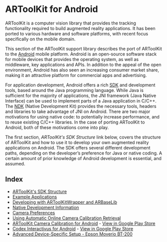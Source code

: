 # ARToolKit for Android
ARToolKit is a computer vision library that provides the tracking functionality required to build augmented reality applications. It has been ported to various hardware and software platforms, with recent focus specifically on the mobile domain.

This section of the ARToolKit support library describes the port of ARToolKit to the [Android][android] mobile platform. Android is an open-source software stack for mobile devices that provides the operating system, as well as middleware, key applications and APIs. In addition to the appeal of the open environment, Android has also seen an increasing consumer market share, making it an attractive platform for commercial apps and advertising.

For application development, Android offers a rich [SDK][sdk] and development tools, based around the Java programming language. While Java is sufficient for the majority of applications, the JNI framework (Java Native Interface) can be used to implement parts of a Java application in C/C++. The [NDK][ndk] (Native Development Kit) provides the necessary tools, headers and libraries to take advantage of JNI on Android. There are two major motivations for using native code: to potentially increase performance, and to reuse existing C/C++ libraries. In the case of porting ARToolKit to Android, both of these motivations come into play.

The first section, *ARToolKit's SDK Structure* link below, covers the structure of ARToolKit and how to use it to develop your own augmented reality applications on Android. The SDK offers several different development paths, depending on the developer’s preference for Java or native coding. A certain amount of prior knowledge of Android development is essential, and assumed.

## Index

- [ARToolKit's SDK Structure][android_sdk]
- [Example Applications][android_examples]
- [Developing with ARToolKitWrapper and ARBaseLib][android_developing]
- [Native Development Information][android_native]
- [Camera Preferences][android_preferences_activity]
- [Using Automatic Online Camera Calibration Retrieval][android_camera_calibration_service]
- [ARToolKit Camera Calibration for Android][android_camera_calibration] - [View in Google Play Store][camera_calibration]
- [Codex Interactivus for Android][example_codex_interactivus] - [View in Google Play Store][codex_interactivus]
- [Advanced Device-Specific Setup - Epson Moverio BT-200][android_bt]

[android_sdk]: ./android_sdk.md
[android_examples]: ./android_examples.md
[android_developing]: ./android_developing.md
[android_native]: ./android_native.md
[android_preferences_activity]: ./android_preferences_activity.md
[android_camera_calibration_service]: ./android_camera_calibration_service.md
[android_bt]: ./android_bt-200.md
[android_camera_calibration]: ./android_camera_calibration.md
[example_codex_interactivus]: ../7_Examples/example_codex_interactivus.md

[camera_calibration]: https://play.google.com/apps/testing/com.artoolworks.ar.utils.calib_camera
[codex_interactivus]: https://play.google.com/store/apps/details?id=com.artoolworks.CodexInteractivus
[android]: http://developer.android.com/index.html
[sdk]: http://developer.android.com/sdk/index.html
[ndk]: http://developer.android.com/sdk/ndk/overview.html
